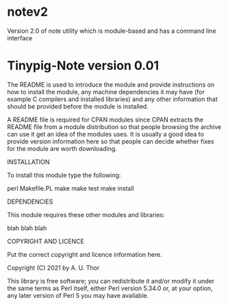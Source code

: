 # notev2
Version 2.0 of note utility which is module-based and has a command line interface

# Tinypig-Note version 0.01

The README is used to introduce the module and provide instructions on
how to install the module, any machine dependencies it may have (for
example C compilers and installed libraries) and any other information
that should be provided before the module is installed.

A README file is required for CPAN modules since CPAN extracts the
README file from a module distribution so that people browsing the
archive can use it get an idea of the modules uses. It is usually a
good idea to provide version information here so that people can
decide whether fixes for the module are worth downloading.

INSTALLATION

To install this module type the following:

   perl Makefile.PL
   make
   make test
   make install

DEPENDENCIES

This module requires these other modules and libraries:

  blah blah blah

COPYRIGHT AND LICENCE

Put the correct copyright and licence information here.

Copyright (C) 2021 by A. U. Thor

This library is free software; you can redistribute it and/or modify
it under the same terms as Perl itself, either Perl version 5.34.0 or,
at your option, any later version of Perl 5 you may have available.

